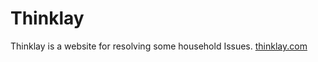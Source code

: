 # Thinklay
Thinklay is a website for resolving some household Issues.
[thinklay.com](https://thinklay.com/)
